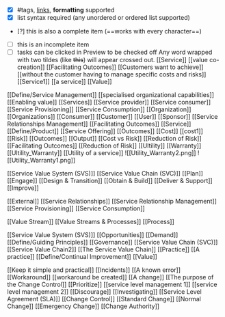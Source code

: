- [x] #tags, [links](), **formatting** supported 
- [x] list syntax required (any unordered or ordered list supported)
- [?] this is also a complete item (==works with every character==) 
- [ ] this is an incomplete item 
- [ ] tasks can be clicked in Preview to be checked off
Any word wrapped with two tildes (like ~~this~~) will appear crossed out.
[[Service]]
[[value co-creation]]
[[Facilitating Outcomes]]
[[Customers want to achieve]]
[[without the customer having to manage specific costs and risks]]
[[Service1]]
[[a service]]
[[Value]]

[[Define/Service Management]]
[[specialised organizational capabilities]]
[[Enabling value]]
[[Services]]
[[Service  provider]]
[[Service consumer]]
[[Service Provisioning]]
[[Service Consumption]]
[[Organization]]
[[Organizations]]
[[Consumer]]
[[Customer]]
[[User]]
[[Sponsor]]
[[Service Relationships Management]]
[[Facilitating Outcomes]]
[[Service]]
[[Define/Product]]
[[Service Offering]]
[[Outcomes]]
[[Cost]]
[[cost1]]
[[Risk]]
[[Outcomes]]
[[Output]]
[[Cost vs Risk]]
[[Reduction of Risk]]
[[Facilitating Outcomes]]
[[Reduction of Risk]]
[[Ultility]]
[[Warranty]]
[[Ultility_Warranty]]
[[Utility of a service]]
![[Utility_Warranty2.png]]
![[Utility_Warranty1.png]]

[[Service Value System (SVS)]]
[[Service Value Chain (SVC)]]
[[Plan]]
[[Engage]]
[[Design & Transition]]
[[Obtain & Build]]
[[Deliver & Support]]
[[Improve]]

[[External]]
[[Service Relationships]]
[[Service Relationship Management]]
[[Service Provisioning]]
[[Service Consumption]]

[[Value Stream]]
[[Value Streams & Processes]]
[[Process]]

[[Service Value System (SVS)]]
[[Opportunities]]
[[Demand]]
[[Define/Guiding Principles]]
[[Governance]]
[[Service Value Chain (SVC)]]
[[Service Value Chain2]]
[[The Service Value Chain]]
[[Practice]]
[[A practice]]
[[Define/Continual Improvement]]
[[Value]]

[[Keep it simple and practical]]
[[Incidents]]
[[A known error]]
[[Workaround]]
[[workaround be created]]
[[A change]]
[[The purpose of the Change Control]] 
[[Prioritize]]
[[service level management 1]]
[[service level management 2]]
[[Discourage]]
[[Investigating]]
[[Service Level Agreement (SLA)]]
[[Change Control]]
[[Standard Change]]
[[Normal Change]]
[[Emergency Change]]
[[Change Authority]]

